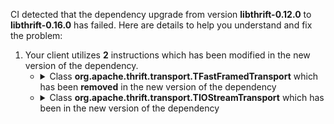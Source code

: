 CI detected that the dependency upgrade from version **libthrift-0.12.0** to **libthrift-0.16.0** has failed. Here are details to help you understand and fix the problem:
1. Your client utilizes **2** instructions which has been modified in the new version of the dependency.
   * <details>
        <summary>Class <b>org.apache.thrift.transport.TFastFramedTransport</b> which has been <b>removed</b> in the new version of the dependency</summary>
            
        * <details>
          <summary>The failure is identified from the logs generated in the build process. </summary>
          
            *   >[[ERROR] /singer/thrift-logger/src/main/java/com/pinterest/singer/client/logback/AppenderUtils.java:[63,29] cannot find symbol](https://github.com/chains-project/breaking-good/actions/runs/8110103454/job/22166641300#step:4:1025)
            *   An error was detected in line 63 which is making use of an outdated API.
             ``` java
             63   org.apache.thrift.transport.TFastFramedTransport;
            ```

          </details>
            
     </details>
   * <details>
        <summary>Class <b>org.apache.thrift.transport.TIOStreamTransport</b> which has been <b></b> in the new version of the dependency</summary>
            
        * <details>
          <summary>The failure is identified from the logs generated in the build process. </summary>
          
            *   >[[ERROR] /singer/thrift-logger/src/main/java/com/pinterest/singer/client/logback/AppenderUtils.java:[63,29] cannot find symbol](https://github.com/chains-project/breaking-good/actions/runs/8110103454/job/22166641300#step:4:1025)
            *   An error was detected in line 63 which is making use of an outdated API.
             ``` java
             63   org.apache.thrift.transport.TIOStreamTransport;
            ```

          </details>
            
        To resolve this issue, there are alternative options available in the new version of the dependency that can replace the incompatible class currently used in the client. You can consider substituting the existing class with one of the following options provided by the new version of the dependency
        ``` java
        Not implemented;
        ```
     </details>



